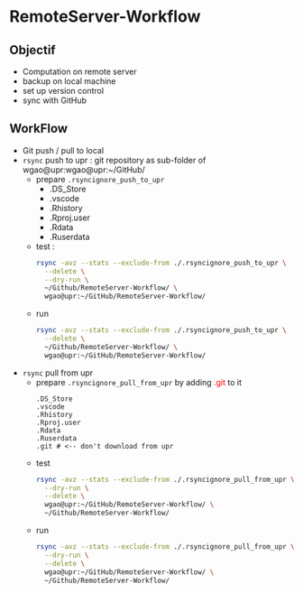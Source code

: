 # RemoteServer-Workflow

## Objectif

- Computation on remote server
- backup on local machine
- set up version control
- sync with GitHub

## WorkFlow

- Git push / pull to local
- `rsync` push to upr : git repository as sub-folder of wgao@upr:wgao@upr:~/GitHub/
  - prepare `.rsyncignore_push_to_upr`
    - .DS_Store
    - .vscode
    - .Rhistory
    - .Rproj.user
    - .Rdata
    - .Ruserdata
  - test : 
    ```bash
    rsync -avz --stats --exclude-from ./.rsyncignore_push_to_upr \
      --delete \
      --dry-run \
      ~/Github/RemoteServer-Workflow/ \
      wgao@upr:~/GitHub/RemoteServer-Workflow/
    ```
  - run 
    ```bash
    rsync -avz --stats --exclude-from ./.rsyncignore_push_to_upr \
      --delete \
      ~/Github/RemoteServer-Workflow/ \
      wgao@upr:~/GitHub/RemoteServer-Workflow/
    ```
- `rsync` pull from upr
  - prepare `.rsyncignore_pull_from_upr` by adding <span style="color:red">.git</span> to it
    ```
    .DS_Store
    .vscode
    .Rhistory
    .Rproj.user
    .Rdata
    .Ruserdata
    .git # <-- don't download from upr
    ```
  - test
    ```bash
    rsync -avz --stats --exclude-from ./.rsyncignore_pull_from_upr \
      --dry-run \
      --delete \
      wgao@upr:~/GitHub/RemoteServer-Workflow/ \
      ~/Github/RemoteServer-Workflow/    
    ```
  - run 
    ```bash
    rsync -avz --stats --exclude-from ./.rsyncignore_pull_from_upr \
      --dry-run \
      --delete \
      wgao@upr:~/GitHub/RemoteServer-Workflow/ \
      ~/Github/RemoteServer-Workflow/
    ```



